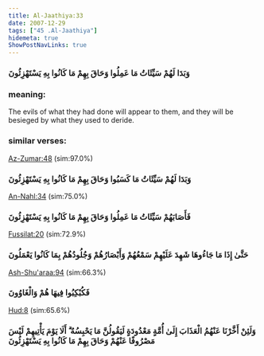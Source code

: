 ```yaml
---
title: Al-Jaathiya:33
date: 2007-12-29
tags: ["45 .Al-Jaathiya"]
hidemeta: true 
ShowPostNavLinks: true 
---
```

### وَبَدَا لَهُمْ سَيِّئَاتُ مَا عَمِلُوا وَحَاقَ بِهِمْ مَا كَانُوا بِهِ يَسْتَهْزِئُونَ
### meaning: 
The evils of what they had done will appear to them, and they will be besieged by what they used to deride.
### similar verses: 

[Az-Zumar:48](/39/48) (sim:97.0%)

### وَبَدَا لَهُمْ سَيِّئَاتُ مَا كَسَبُوا وَحَاقَ بِهِمْ مَا كَانُوا بِهِ يَسْتَهْزِئُونَ

[An-Nahl:34](/16/34) (sim:75.0%)

### فَأَصَابَهُمْ سَيِّئَاتُ مَا عَمِلُوا وَحَاقَ بِهِمْ مَا كَانُوا بِهِ يَسْتَهْزِئُونَ

[Fussilat:20](/41/20) (sim:72.9%)

### حَتَّىٰ إِذَا مَا جَاءُوهَا شَهِدَ عَلَيْهِمْ سَمْعُهُمْ وَأَبْصَارُهُمْ وَجُلُودُهُمْ بِمَا كَانُوا يَعْمَلُونَ

[Ash-Shu'araa:94](/26/94) (sim:66.3%)

### فَكُبْكِبُوا فِيهَا هُمْ وَالْغَاوُونَ

[Hud:8](/11/8) (sim:65.6%)

### وَلَئِنْ أَخَّرْنَا عَنْهُمُ الْعَذَابَ إِلَىٰ أُمَّةٍ مَعْدُودَةٍ لَيَقُولُنَّ مَا يَحْبِسُهُ ۗ أَلَا يَوْمَ يَأْتِيهِمْ لَيْسَ مَصْرُوفًا عَنْهُمْ وَحَاقَ بِهِمْ مَا كَانُوا بِهِ يَسْتَهْزِئُونَ
